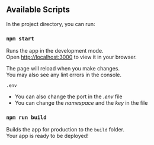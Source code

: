 ## Available Scripts

In the project directory, you can run:

### `npm start`

Runs the app in the development mode.\
Open [http://localhost:3000](http://localhost:3000) to view it in your browser.

The page will reload when you make changes.\
You may also see any lint errors in the console.

`.env` 
- You can also change the port in the *_.env_* file
- You can change the *namespace* and the *key* in the file

### `npm run build`

Builds the app for production to the `build` folder.\
Your app is ready to be deployed!


